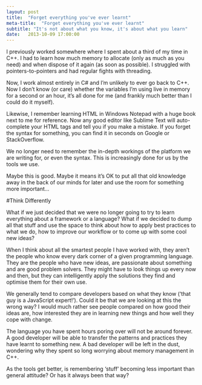 ```yaml
---
layout: post
title:  "Forget everything you've ever learnt"
meta-title:  "Forget everything you've ever learnt"
subtitle: "It's not about what you know, it's about what you learn"
date:   2013-10-09 17:00:00
---
```


I previously worked somewhere where I spent about a third of my time in C++. I had to learn how much memory to allocate (only as much as you need) and when dispose of it again (as soon as possible).  I struggled with pointers-to-pointers and had regular fights with threading.

Now, I work almost entirely in C# and I’m unlikely to ever go back to C++.  Now I don’t know (or care) whether the variables I’m using live in memory for a second or an hour, it’s all done for me (and frankly much better than I could do it myself).

Likewise, I remember learning HTML in Windows Notepad with a huge book next to me for reference.  Now any good editor like Sublime Text will auto-complete your HTML tags and tell you if you make a mistake.  If you forget the syntax for something, you can find it in seconds on Google or StackOverflow.

We no longer need to remember the in-depth workings of the platform we are writing for, or even the syntax.  This is increasingly done for us by the tools we use.

Maybe this is good.  Maybe it means it’s OK to put all that old knowledge away in the back of our minds for later and use the room for something more important…



#Think Differently

What if we just decided that we were no longer going to try to learn everything about a framework or a language?  What if we decided to dump all that stuff and use the space to think about how to apply best practices to what we do, how to improve our workflow or to come up with some cool new ideas?

When I think about all the smartest people I have worked with, they aren’t the people who know every dark corner of a given programming language.  They are the people who have new ideas, are passionate about something and are good problem solvers.  They might have to look things up every now and then, but they can intelligently apply the solutions they find and optimise them for their own use.

We generally tend to compare developers based on what they know (‘that guy is a JavaScript expert!’).  Could it be that we are looking at this the wrong way?  I would much rather see people compared on how good their ideas are, how interested they are in learning new things and how well they cope with change.

The language you have spent hours poring over will not be around forever.  A good developer will be able to transfer the patterns and practices they have learnt to something new.  A bad developer will be left in the dust, wondering why they spent so long worrying about memory management in C++.

As the tools get better, is remembering ‘stuff’ becoming less important than general attitude?  Or has it always been that way?
